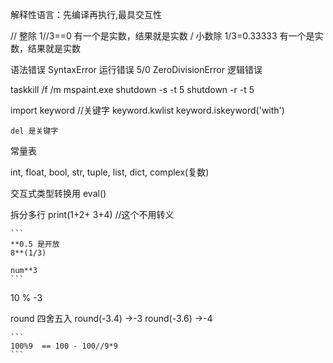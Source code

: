 解释性语言：先编译再执行,最具交互性

// 整除     1//3==0         有一个是实数，结果就是实数
/  小数除   1/3=0.33333     有一个是实数，结果就是实数


语法错误 SyntaxError
运行错误 5/0 ZeroDivisionError
逻辑错误 



taskkill /f /m mspaint.exe
shutdown -s -t 5
shutdown -r -t 5


import keyword  //关键字
keyword.kwlist
keyword.iskeyword('with')

    del 是关键字


常量表



int, float, bool, str, tuple, list, dict, complex(复数)


交互式类型转换用 eval()


拆分多行
    print(1+2+
        3+4)    //这个不用转义


    ```
    **0.5 是开放
    8**(1/3)

    num**3
    ```

10 % -3


round 四舍五入
    round(-3.4) ->-3
    round(-3.6) ->-4

    ```
    100%9  == 100 - 100//9*9
    ```
